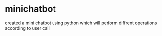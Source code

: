 # minichatbot
created a mini chatbot using python  which  will perform diffrent operations according to user call
